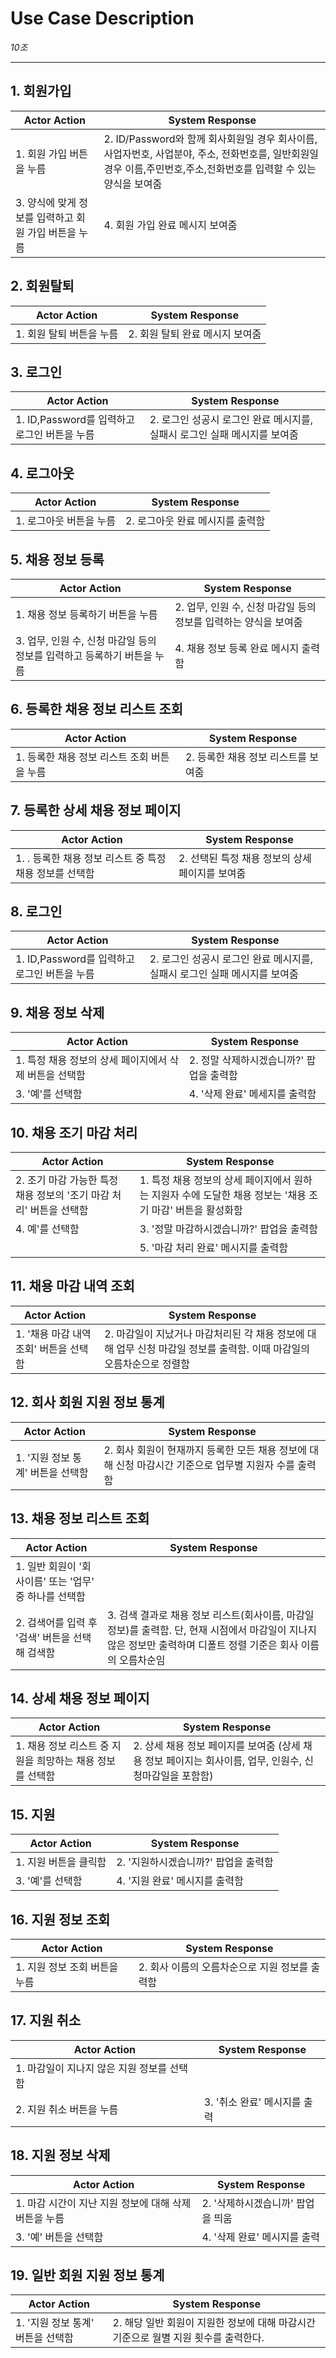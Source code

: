 # Use Case Description

_10조_

---

## 1. 회원가입

| Actor Action                                         | System Response                                                                                                                                                    |
| ---------------------------------------------------- | ------------------------------------------------------------------------------------------------------------------------------------------------------------------ |
| 1. 회원 가입 버튼을 누름                             | 2. ID/Password와 함께 회사회원일 경우 회사이름, 사업자번호, 사업분야, 주소, 전화번호를, 일반회원일 경우 이름,주민번호,주소,전화번호를 입력할 수 있는 양식을 보여줌 |
| 3. 양식에 맞게 정보를 입력하고 회원 가입 버튼을 누름 | 4. 회원 가입 완료 메시지 보여줌                                                                                                                                    |

## 2. 회원탈퇴

| Actor Action             | System Response                 |
| ------------------------ | ------------------------------- |
| 1. 회원 탈퇴 버튼을 누름 | 2. 회원 탈퇴 완료 메시지 보여줌 |

## 3. 로그인

| Actor Action                                 | System Response                                                           |
| -------------------------------------------- | ------------------------------------------------------------------------- |
| 1. ID,Password를 입력하고 로그인 버튼을 누름 | 2. 로그인 성공시 로그인 완료 메시지를, 실패시 로그인 실패 메시지를 보여줌 |

## 4. 로그아웃

| Actor Action            | System Response                  |
| ----------------------- | -------------------------------- |
| 1. 로그아웃 버튼을 누름 | 2. 로그아웃 완료 메시지를 출력함 |

## 5. 채용 정보 등록

| Actor Action                                                            | System Response                                                  |
| ----------------------------------------------------------------------- | ---------------------------------------------------------------- |
| 1. 채용 정보 등록하기 버튼을 누름                                       | 2. 업무, 인원 수, 신청 마감일 등의 정보를 입력하는 양식을 보여줌 |
| 3. 업무, 인원 수, 신청 마감일 등의 정보를 입력하고 등록하기 버튼을 누름 | 4. 채용 정보 등록 완료 메시지 출력함                             |
## 6. 등록한 채용 정보 리스트 조회
| Actor Action                                                    | System Response                                             |
|----------------------------------------------------------------|------------------------------------------------------------- |
| 1.  등록한 채용 정보 리스트 조회 버튼을 누름	                                        | 2. 등록한 채용 정보 리스트를 보여줌  |

## 7. 등록한 상세 채용 정보 페이지
| Actor Action                                                    | System Response                                             |
|----------------------------------------------------------------|------------------------------------------------------------- |
| 1. . 등록한 채용 정보 리스트 중 특정 채용 정보를 선택함	                                        | 2. 선택된 특정 채용 정보의 상세 페이지를 보여줌  |
## 8. 로그인
| Actor Action                                                    | System Response                                             |
|----------------------------------------------------------------|------------------------------------------------------------- |
| 1. ID,Password를 입력하고 로그인 버튼을 누름                      | 2. 로그인 성공시 로그인 완료 메시지를, 실패시 로그인 실패 메시지를 보여줌  |
## 9. 채용 정보 삭제
| Actor Action                                                    | System Response                                             |
|----------------------------------------------------------------|------------------------------------------------------------- |
| 1.  특정 채용 정보의 상세 페이지에서 삭제 버튼을 선택함                                     | 2. 정말 삭제하시겠습니까?' 팝업을 출력함                         | 
| 3.   '예'를 선택함   												 | 4.  '삭제 완료' 메세지를 출력함                                        |
## 10. 채용 조기 마감 처리
| Actor Action                                                    | System Response                                             |
|----------------------------------------------------------------|------------------------------------------------------------- |
| 2. 조기 마감 가능한 특정 채용 정보의 '조기 마감 처리' 버튼을 선택함                               | 1. 특정 채용 정보의 상세 페이지에서 원하는 지원자 수에 도달한 채용 정보는 '채용 조기 마감' 버튼을 활성화함 |
| 4. 예'를 선택함	       | 3. '정말 마감하시겠습니까?' 팝업을 출력함                |
|					    | 5. '마감 처리 완료' 메시지를 출력함					|


## 11. 채용 마감 내역 조회

| Actor Action                                                            | System Response                                                  |
| ----------------------------------------------------------------------- | ---------------------------------------------------------------- |
| 1. '채용 마감 내역 조회' 버튼을 선택함  | 2. 마감일이 지났거나 마감처리된 각 채용 정보에 대해 업무 신청 마감일 정보를 출력함. 이때 마감일의 오름차순으로 정렬함 |

## 12. 회사 회원 지원 정보 통계

| Actor Action                                                            | System Response                                                  |
| ----------------------------------------------------------------------- | ---------------------------------------------------------------- |
| 1. '지원 정보 통계' 버튼을 선택함 | 2. 회사 회원이 현재까지 등록한 모든 채용 정보에 대해 신청 마감시간 기준으로 업무별 지원자 수를 출력함 |

## 13. 채용 정보 리스트 조회

| Actor Action                                                            | System Response                                                  |
| ----------------------------------------------------------------------- | ---------------------------------------------------------------- |
| 1. 일반 회원이 '회사이름' 또는 '업무' 중 하나를 선택함 |     |
| 2. 검색어를 입력 후 '검색' 버튼을 선택해 검색함 | 3. 검색 결과로 채용 정보 리스트(회사이름, 마감일 정보)를 출력함. 단, 현재 시점에서 마감일이 지나지 않은 정보만 출력하며 디폴트 정렬 기준은 회사 이름의 오름차순임 |

## 14. 상세 채용 정보 페이지

| Actor Action                                                            | System Response                                                  |
| ----------------------------------------------------------------------- | ---------------------------------------------------------------- |
| 1. 채용 정보 리스트 중 지원을 희망하는 채용 정보를 선택함 | 2. 상세 채용 정보 페이지를 보여줌 (상세 채용 정보 페이지는 회사이름, 업무, 인원수, 신청마감일을 포함함) |

## 15. 지원

| Actor Action                                                            | System Response                                                  |
| ----------------------------------------------------------------------- | ---------------------------------------------------------------- |
| 1. 지원 버튼을 클릭함 | 2. '지원하시겠습니까?' 팝업을 출력함 |
| 3. '예'를 선택함 | 4. '지원 완료' 메시지를 출력함 |

## 16. 지원 정보 조회

| Actor Action                  | System Response                                |
| ----------------------------- | ---------------------------------------------- |
| 1. 지원 정보 조회 버튼을 누름 | 2. 회사 이름의 오름차순으로 지원 정보를 출력함 |

## 17. 지원 취소

| Actor Action                               | System Response              |
| ------------------------------------------ | ---------------------------- |
| 1. 마감일이 지나지 않은 지원 정보를 선택함 |                              |
| 2. 지원 취소 버튼을 누름                   | 3. '취소 완료' 메시지를 출력 |

## 18. 지원 정보 삭제

| Actor Action                                          | System Response                   |
| ----------------------------------------------------- | --------------------------------- |
| 1. 마감 시간이 지난 지원 정보에 대해 삭제 버튼을 누름 | 2. '삭제하시겠습니까' 팝업을 띄움 |
| 3. '예' 버튼을 선택함                                 | 4. '삭제 완료' 메시지를 출력      |

## 19. 일반 회원 지원 정보 통계

| Actor Action                      | System Response                                                                     |
| --------------------------------- | ----------------------------------------------------------------------------------- |
| 1. '지원 정보 통계' 버튼을 선택함 | 2. 해당 일반 회원이 지원한 정보에 대해 마감시간 기준으로 월별 지원 횟수를 출력한다. |
